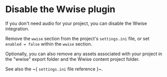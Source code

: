 # Disable the Wwise plugin

If you don't need audio for your project, you can disable the Wwise integration.

Remove the `wwise` section from the project's `settings.ini` file, or set `enabled = false` within the `wwise` section.

Optionally, you can also remove any assets associated with your project in the "wwise" export folder and the Wwise content project folder.

See also the ~{ `settings.ini` file reference }~.
